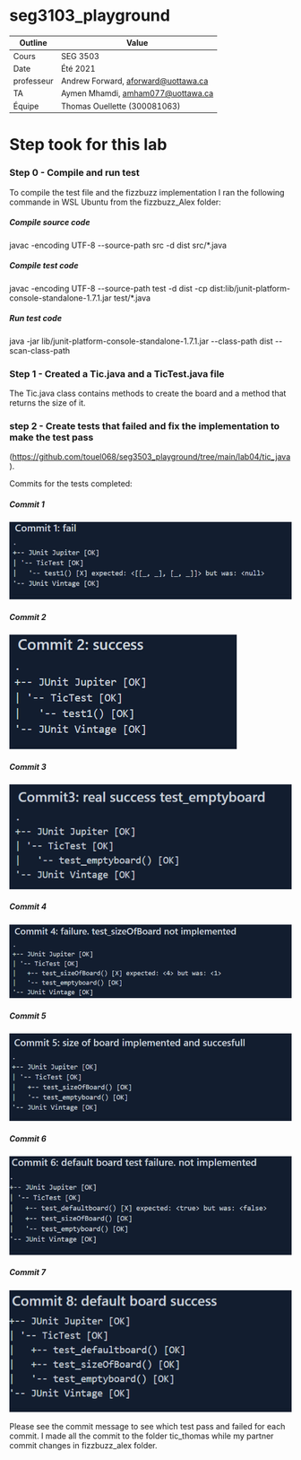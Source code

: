 # seg3103_playground

| Outline | Value |
| --- | --- |
| Cours | SEG 3503 |
| Date | Été 2021 |
| professeur | Andrew Forward, aforward@uottawa.ca |
| TA | Aymen Mhamdi, amham077@uottawa.ca |
| Équipe | Thomas Ouellette (300081063)|


# Step took for this lab

### Step 0 - Compile and run test

To compile the test file and the fizzbuzz implementation I ran the following commande in WSL Ubuntu from the fizzbuzz_Alex folder:

##### Compile source code

javac -encoding UTF-8 --source-path src -d dist src/*.java

##### Compile test code

javac -encoding UTF-8 --source-path test -d dist -cp dist:lib/junit-platform-console-standalone-1.7.1.jar test/*.java

##### Run test code

java -jar lib/junit-platform-console-standalone-1.7.1.jar --class-path dist --scan-class-path

### Step 1 - Created a Tic.java and a TicTest.java file

The Tic.java class contains methods to create the board and a method that returns the size of it.

### step 2 - Create tests that failed and fix the implementation to make the test pass

 (https://github.com/touel068/seg3503_playground/tree/main/lab04/tic_java). 

Commits for the tests completed:

##### Commit 1

![Commit 1](asset/commit1.PNG)

##### Commit 2

![Commit 2](asset/commit2.PNG)

##### Commit 3

![Commit 3](asset/commit3.PNG)

##### Commit 4

![Commit 4](asset/commit4.PNG)

##### Commit 5

![Commit 5](asset/commit5.PNG)

##### Commit 6

![Commit 6](asset/commit6.PNG)

##### Commit 7

![Commit 7](asset/commit7.PNG)



Please see the commit message to see which test pass and failed for each commit. I made all the commit to the folder tic_thomas while my partner commit changes in fizzbuzz_alex folder.